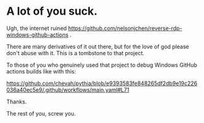 # A lot of you suck.

Ugh, the internet ruined https://github.com/nelsonjchen/reverse-rdp-windows-github-actions .

There are many derivatives of it out there, but for the love of god please don't abuse with it. This is a tombstone to that project. 

To those of you who genuinely used that project to debug Windows GitHub actions builds like with this:

https://github.com/chevah/pythia/blob/e9393583fe848265df2db9e19c226036a40ec5e9/.github/workflows/main.yaml#L71

Thanks.

The rest of you, screw you.
